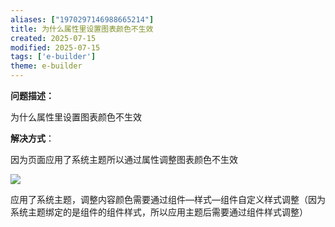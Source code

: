 ```yaml
---
aliases: ["1970297146988665214"]
title: 为什么属性里设置图表颜色不生效
created: 2025-07-15
modified: 2025-07-15
tags: ['e-builder']
theme: e-builder
---
```


**问题描述：**

为什么属性里设置图表颜色不生效

**解决方式**：

因为页面应用了系统主题所以通过属性调整图表颜色不生效

![](https://myhelpdoc.oss-cn-heyuan.aliyuncs.com/mdimages/213a4e7cd565098514a4dafc095f900a.jpg)

应用了系统主题，调整内容颜色需要通过组件—样式—组件自定义样式调整（因为系统主题绑定的是组件的组件样式，所以应用主题后需要通过组件样式调整）

